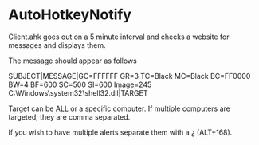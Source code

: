 # AutoHotkeyNotify

Client.ahk goes out on a 5 minute interval and checks a website for messages and displays them.

The message should appear as follows

SUBJECT|MESSAGE|GC=FFFFFF GR=3 TC=Black MC=Black BC=FF0000 BW=4 BF=600 SC=500 SI=600 Image=245 C:\Windows\system32\shell32.dll|TARGET

Target can be ALL or a specific computer. If multiple computers are targeted, they are comma separated.

If you wish to have multiple alerts separate them with a ¿ (ALT+168). 

